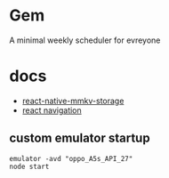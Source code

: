 # Gem

A minimal weekly scheduler for evreyone

# docs

- [react-native-mmkv-storage](https://rnmmkv.vercel.app/)
- [react navigation](https://reactnavigation.org/docs/getting-started/)

## custom emulator startup

```
emulator -avd "oppo_A5s_API_27"
node start
```

